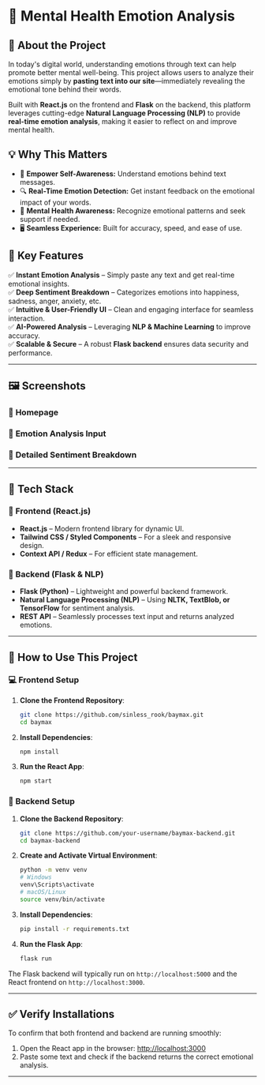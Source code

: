 # 🌿 Mental Health Emotion Analysis

## 🧠 About the Project

In today's digital world, understanding emotions through text can help promote better mental well-being. This project allows users to analyze their emotions simply by **pasting text into our site**—immediately revealing the emotional tone behind their words.

Built with **React.js** on the frontend and **Flask** on the backend, this platform leverages cutting-edge **Natural Language Processing (NLP)** to provide **real-time emotion analysis**, making it easier to reflect on and improve mental health.

## 💡 Why This Matters

- 💙 **Empower Self-Awareness:** Understand emotions behind text messages.
- 🔍 **Real-Time Emotion Detection:** Get instant feedback on the emotional impact of your words.
- 🌱 **Mental Health Awareness:** Recognize emotional patterns and seek support if needed.
- 🖥️ **Seamless Experience:** Built for accuracy, speed, and ease of use.

## 🚀 Key Features

✅ **Instant Emotion Analysis** – Simply paste any text and get real-time emotional insights.\
✅ **Deep Sentiment Breakdown** – Categorizes emotions into happiness, sadness, anger, anxiety, etc.\
✅ **Intuitive & User-Friendly UI** – Clean and engaging interface for seamless interaction.\
✅ **AI-Powered Analysis** – Leveraging **NLP & Machine Learning** to improve accuracy.\
✅ **Scalable & Secure** – A robust **Flask backend** ensures data security and performance.

---

## 🖼️ Screenshots

### 🔹 **Homepage**



### 🔹 **Emotion Analysis Input**



### 🔹 **Detailed Sentiment Breakdown**



---

## 🔧 Tech Stack

### 🎨 Frontend (React.js)

- **React.js** – Modern frontend library for dynamic UI.
- **Tailwind CSS / Styled Components** – For a sleek and responsive design.
- **Context API / Redux** – For efficient state management.

### 🧠 Backend (Flask & NLP)

- **Flask (Python)** – Lightweight and powerful backend framework.
- **Natural Language Processing (NLP)** – Using **NLTK, TextBlob, or TensorFlow** for sentiment analysis.
- **REST API** – Seamlessly processes text input and returns analyzed emotions.

---

## 📌 How to Use This Project

### 💻 Frontend Setup

1. **Clone the Frontend Repository**:
   ```sh
   git clone https://github.com/sinless_rook/baymax.git
   cd baymax
   ```
2. **Install Dependencies**:
   ```sh
   npm install
   ```
3. **Run the React App**:
   ```sh
   npm start
   ```

### 🧠 Backend Setup

1. **Clone the Backend Repository**:
   ```sh
   git clone https://github.com/your-username/baymax-backend.git
   cd baymax-backend
   ```
2. **Create and Activate Virtual Environment**:
   ```sh
   python -m venv venv
   # Windows
   venv\Scripts\activate
   # macOS/Linux
   source venv/bin/activate
   ```
3. **Install Dependencies**:
   ```sh
   pip install -r requirements.txt
   ```
4. **Run the Flask App**:
   ```sh
   flask run
   ```

The Flask backend will typically run on `http://localhost:5000` and the React frontend on `http://localhost:3000`.

---

## ✅ Verify Installations

To confirm that both frontend and backend are running smoothly:

1. Open the React app in the browser: [http://localhost:3000](http://localhost:3000)
2. Paste some text and check if the backend returns the correct emotional analysis.

---


